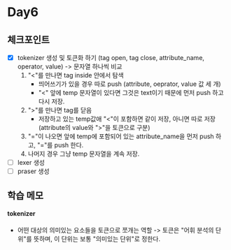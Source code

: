 # Day6

## 체크포인트
- [x] tokenizer 생성 및 토큰화 하기 (tag open, tag close, attribute_name, operator, value) -> 문자열 하나씩 비교
  1. "<"를 만나면 tag inside 안에서 탐색
      - 띄어쓰기가 있을 경우 따로 push (attribute, oeprator, value 값 세 개)
      - "<" 앞에 temp 문자열이 있다면 그것은 text이기 때문에 먼저 push 하고 다시 저장.
  2. ">"를 만나면 tag를 닫음
      - 저장하고 있는 temp값애 "<"이 포함하면 같이 저장, 아니면 따로 저장(attribute의 value와 ">"을 토큰으로 구분)  
  3. "="이 나오면 앞에 temp에 포함되어 있는 attribute_name을 먼저 push 하고, "="를 push 한다. 
  3. 나머지 경우 그냥 temp 문자열을 계속 저장. 
- [ ] lexer 생성
- [ ] praser 생성
## 학습 메모
#### tokenizer
  - 어떤 대상의 의미있는 요소들을 토큰으로 쪼개는 역할 -> 토큰은 "어휘 분석의 단위"를 뜻하며, 이 단위는 보통 "의미있는 단위"로 정한다.